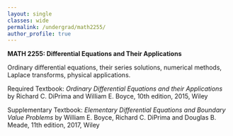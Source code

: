 ```yaml
---
layout: single
classes: wide
permalink: /undergrad/math2255/
author_profile: true
---
```


**MATH 2255: Differential Equations and Their Applications**

Ordinary differential equations, their series solutions, numerical methods, Laplace transforms, physical applications.

Required Textbook: *Ordinary Differential Equations and their Applications* by Richard C. DiPrima and William E. Boyce, 10th edition, 2015, Wiley

Supplementary Textbook: *Elementary Differential Equations and Boundary Value Problems* by William E. Boyce, Richard C. DiPrima and Douglas B. Meade, 11th edition, 2017, Wiley
